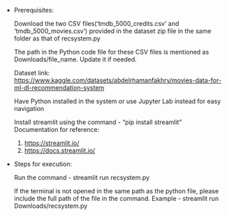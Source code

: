 * Prerequisites:

  Download the two CSV files(‘tmdb_5000_credits.csv’ and ‘tmdb_5000_movies.csv’) provided in the dataset zip file in the same folder as that of recsystem.py

  The path in the Python code file for these CSV files is mentioned as Downloads/file_name. Update it if needed.

  Dataset link: https://www.kaggle.com/datasets/abdelrhamanfakhry/movies-data-for-ml-dl-recommendation-system

  Have Python installed in the system or use Jupyter Lab instead for easy navigation

  Install streamlit using the command - “pip install streamlit” 
  Documentation for reference:  
    1. https://streamlit.io/
    2. https://docs.streamlit.io/


* Steps for execution:

    Run the command - 
      streamlit run recsystem.py
  
    If the terminal is not opened in the same path as the python file, please include the full path of the file in the command.
    Example - streamlit run Downloads/recsystem.py
